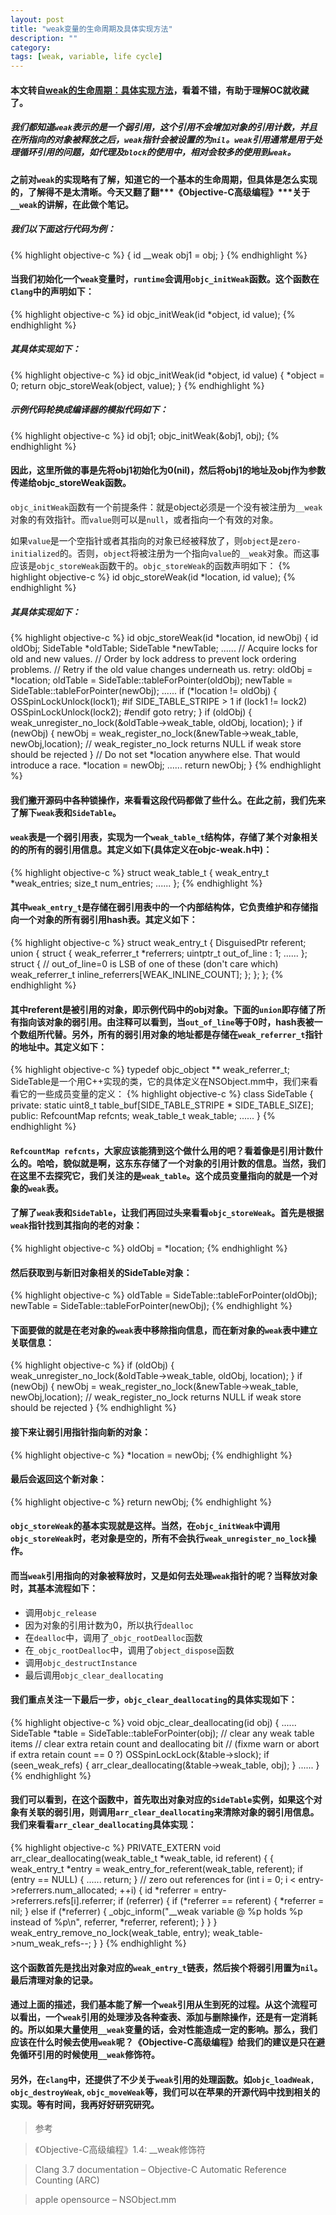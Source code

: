```yaml
---
layout: post
title: "weak变量的生命周期及具体实现方法"
description: ""
category: 
tags: [weak, variable, life cycle]
---
```


#### 本文转自[weak的生命周期：具体实现方法](http://www.cocoachina.com/ios/20150605/11990.html?utm_source=tuicool)，看着不错，有助于理解OC就收藏了。

##### 我们都知道`weak`表示的是一个弱引用，这个引用不会增加对象的引用计数，并且在所指向的对象被释放之后，`weak`指针会被设置的为`nil`。`weak`引用通常是用于处理循环引用的问题，如代理及`block`的使用中，相对会较多的使用到`weak`。

#### 之前对`weak`的实现略有了解，知道它的一个基本的生命周期，但具体是怎么实现的，了解得不是太清晰。今天又翻了翻***《Objective-C高级编程》***关于`__weak`的讲解，在此做个笔记。

##### 我们以下面这行代码为例：
{% highlight objective-c %}
{
    id __weak obj1 = obj;
}
{% endhighlight %}

#### 当我们初始化一个`weak`变量时，`runtime`会调用`objc_initWeak`函数。这个函数在`Clang`中的声明如下：
{% highlight objective-c %}
id objc_initWeak(id *object, id value);
{% endhighlight %}

##### 其具体实现如下：
{% highlight objective-c %}
id objc_initWeak(id *object, id value)
{
    *object = 0;
    return objc_storeWeak(object, value);
}
{% endhighlight %}

##### 示例代码轮换成编译器的模拟代码如下：
{% highlight objective-c %}
id obj1;
objc_initWeak(&obj1, obj);
{% endhighlight %}

#### 因此，这里所做的事是先将obj1初始化为0(nil)，然后将obj1的地址及obj作为参数传递给objc_storeWeak函数。

`objc_initWeak`函数有一个前提条件：就是object必须是一个没有被注册为`__weak`对象的有效指针。而`value`则可以是`null`，或者指向一个有效的对象。

如果`value`是一个空指针或者其指向的对象已经被释放了，则`object`是`zero-initialized`的。否则，`object`将被注册为一个指向`value`的`__weak`对象。而这事应该是`objc_storeWeak`函数干的。`objc_storeWeak`的函数声明如下：
{% highlight objective-c %}
id objc_storeWeak(id *location, id value);
{% endhighlight %}

##### 其具体实现如下：
{% highlight objective-c %}
id objc_storeWeak(id *location, id newObj)
{
    id oldObj;
    SideTable *oldTable;
    SideTable *newTable;
    ......
    // Acquire locks for old and new values.
    // Order by lock address to prevent lock ordering problems. 
    // Retry if the old value changes underneath us.
 retry:
    oldObj = *location;
    oldTable = SideTable::tableForPointer(oldObj);
    newTable = SideTable::tableForPointer(newObj);
    ......
    if (*location != oldObj) {
        OSSpinLockUnlock(lock1);
#if SIDE_TABLE_STRIPE > 1
        if (lock1 != lock2) OSSpinLockUnlock(lock2);
#endif
        goto retry;
    }
    if (oldObj) {
        weak_unregister_no_lock(&oldTable->weak_table, oldObj, location);
    }
    if (newObj) {
        newObj = weak_register_no_lock(&newTable->weak_table, newObj,location);
        // weak_register_no_lock returns NULL if weak store should be rejected
    }
    // Do not set *location anywhere else. That would introduce a race.
    *location = newObj;
    ......
    return newObj;
}
{% endhighlight %}

#### 我们撇开源码中各种锁操作，来看看这段代码都做了些什么。在此之前，我们先来了解下`weak`表和`SideTable`。

#### `weak`表是一个弱引用表，实现为一个`weak_table_t`结构体，存储了某个对象相关的的所有的弱引用信息。其定义如下(具体定义在objc-weak.h中)：
{% highlight objective-c %}
struct weak_table_t {
    weak_entry_t *weak_entries;
    size_t    num_entries;
    ......
};
{% endhighlight %}

#### 其中`weak_entry_t`是存储在弱引用表中的一个内部结构体，它负责维护和存储指向一个对象的所有弱引用hash表。其定义如下：
{% highlight objective-c %}
struct weak_entry_t {
    DisguisedPtr referent;
    union {
        struct {
            weak_referrer_t *referrers;
            uintptr_t        out_of_line : 1;
            ......
        };
        struct {
            // out_of_line=0 is LSB of one of these (don't care which)
            weak_referrer_t  inline_referrers[WEAK_INLINE_COUNT];
        };
    };
};
{% endhighlight %}

#### 其中referent是被引用的对象，即示例代码中的obj对象。下面的`union`即存储了所有指向该对象的弱引用。由注释可以看到，当`out_of_line`等于0时，hash表被一个数组所代替。另外，所有的弱引用对象的地址都是存储在`weak_referrer_t`指针的地址中。其定义如下：
{% highlight objective-c %}
typedef objc_object ** weak_referrer_t;
SideTable是一个用C++实现的类，它的具体定义在NSObject.mm中，我们来看看它的一些成员变量的定义：
{% highlight objective-c %}
class SideTable {
private:
    static uint8_t table_buf[SIDE_TABLE_STRIPE * SIDE_TABLE_SIZE];
public:
    RefcountMap refcnts;
    weak_table_t weak_table;
    ......
}
{% endhighlight %}

#### `RefcountMap refcnts`，大家应该能猜到这个做什么用的吧？看着像是引用计数什么的。哈哈，貌似就是啊，这东东存储了一个对象的引用计数的信息。当然，我们在这里不去探究它，我们关注的是`weak_table`。这个成员变量指向的就是一个对象的`weak`表。

#### 了解了`weak`表和`SideTable`，让我们再回过头来看看`objc_storeWeak`。首先是根据`weak`指针找到其指向的老的对象：
{% highlight objective-c %}
oldObj = *location;
{% endhighlight %}

#### 然后获取到与新旧对象相关的SideTable对象：
{% highlight objective-c %}
oldTable = SideTable::tableForPointer(oldObj);
newTable = SideTable::tableForPointer(newObj);
{% endhighlight %}

#### 下面要做的就是在老对象的`weak`表中移除指向信息，而在新对象的`weak`表中建立关联信息：
{% highlight objective-c %}
if (oldObj) {
    weak_unregister_no_lock(&oldTable->weak_table, oldObj, location);
}
if (newObj) {
    newObj = weak_register_no_lock(&newTable->weak_table, newObj,location);
    // weak_register_no_lock returns NULL if weak store should be rejected
}
{% endhighlight %}

#### 接下来让弱引用指针指向新的对象：
{% highlight objective-c %}
*location = newObj;
{% endhighlight %}

#### 最后会返回这个新对象：
{% highlight objective-c %}
return newObj;
{% endhighlight %}

#### `objc_storeWeak`的基本实现就是这样。当然，在`objc_initWeak`中调用`objc_storeWeak`时，老对象是空的，所有不会执行`weak_unregister_no_lock`操作。

#### 而当`weak`引用指向的对象被释放时，又是如何去处理`weak`指针的呢？当释放对象时，其基本流程如下：

- 调用`objc_release`
- 因为对象的引用计数为0，所以执行`dealloc`
- 在`dealloc`中，调用了`_objc_rootDealloc`函数
- 在`_objc_rootDealloc`中，调用了`object_dispose`函数
- 调用`objc_destructInstance`
- 最后调用`objc_clear_deallocating`

#### 我们重点关注一下最后一步，`objc_clear_deallocating`的具体实现如下：
{% highlight objective-c %}
void objc_clear_deallocating(id obj) 
{
    ......
    SideTable *table = SideTable::tableForPointer(obj);
    // clear any weak table items
    // clear extra retain count and deallocating bit
    // (fixme warn or abort if extra retain count == 0 ?)
    OSSpinLockLock(&table->slock);
    if (seen_weak_refs) {
        arr_clear_deallocating(&table->weak_table, obj);
    }
    ......
}
{% endhighlight %}

#### 我们可以看到，在这个函数中，首先取出对象对应的`SideTable`实例，如果这个对象有关联的弱引用，则调用`arr_clear_deallocating`来清除对象的弱引用信息。我们来看看`arr_clear_deallocating`具体实现：
{% highlight objective-c %}
PRIVATE_EXTERN void arr_clear_deallocating(weak_table_t *weak_table, id referent) {
    {
        weak_entry_t *entry = weak_entry_for_referent(weak_table, referent);
        if (entry == NULL) {
            ......
            return;
        }
        // zero out references
        for (int i = 0; i < entry->referrers.num_allocated; ++i) {
            id *referrer = entry->referrers.refs[i].referrer;
            if (referrer) {
                if (*referrer == referent) {
                    *referrer = nil;
                }
                else if (*referrer) {
                    _objc_inform("__weak variable @ %p holds %p instead of %p\n", referrer, *referrer, referent);
                }
            }
        }
        weak_entry_remove_no_lock(weak_table, entry);
        weak_table->num_weak_refs--;
    }
}
{% endhighlight %}

#### 这个函数首先是找出对象对应的`weak_entry_t`链表，然后挨个将弱引用置为`nil`。最后清理对象的记录。

#### 通过上面的描述，我们基本能了解一个`weak`引用从生到死的过程。从这个流程可以看出，一个`weak`引用的处理涉及各种查表、添加与删除操作，还是有一定消耗的。所以如果大量使用`__weak`变量的话，会对性能造成一定的影响。那么，我们应该在什么时候去使用`weak`呢？《Objective-C高级编程》给我们的建议是只在避免循环引用的时候使用`__weak`修饰符。

#### 另外，在`clang`中，还提供了不少关于`weak`引用的处理函数。如`objc_loadWeak, objc_destroyWeak`, `objc_moveWeak`等，我们可以在苹果的开源代码中找到相关的实现。等有时间，我再好好研究研究。

> 参考

>《Objective-C高级编程》1.4: __weak修饰符

> Clang 3.7 documentation – Objective-C Automatic Reference Counting (ARC)

> apple opensource – NSObject.mm